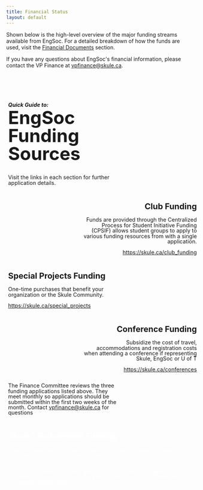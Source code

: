 ```yaml
---
title: Financial Status
layout: default
---
```


<p>Shown below is the high-level overview of the major funding streams available from EngSoc. For a detailed breakdown of how the funds are used, visit the <a href="http://skule.ca/financial_documents">Financial Documents</a> section.</p>
<p>If you have any questions about EngSoc's financial information, please contact the VP Finance at <a href="mailto:vpfinance@skule.ca" class="has-text-warning">vpfinance@skule.ca</a>.</p>
<div id="infographic" style="display: flex; flex-flow: column nowrap; width: 100%; background-image: url(../content/finance/2T0-2T1/funding-bg.png); background-size: contain; background-repeat: no-repeat; font-weight: 400; line-height: 1; padding: 1%; font-size: 1.5vw;">
    <div class="infographic-section" style="padding-right: 40%; text-align: left;">
        <h1 style="font-size: 5vw"><span style="font-size: 1.5vw;"><i style="line-height: 1.5;">Quick Guide to:</i></span><br />EngSoc Funding Sources</h1>
        <p> Visit the links in each section for further application details. </p>
    </div>
    <div class="infographic-section" style="padding-left: 40%; text-align: right;">
        <h2>Club Funding</h2>
        <p>Funds are provided through the Centralized Process for Student Initiative Funding (CPSIF) allows student groups to apply to various funding resources from with a single application.</p>
        <p><a href="https://skule.ca/club_funding">https://skule.ca/club_funding</a></p>
    </div>
    <div class="infographic-section" style="padding-right: 40%; text-align: left;">
        <h2>Special Projects Funding</h2>
        <p>One-time purchases that benefit your organization or the Skule Community.</p>
        <p><a href="https://skule.ca/special_projects">https://skule.ca/special_projects</a></p>
    </div>
    <div class="infographic-section" style="padding-left: 40%; text-align: right;">
        <h2>Conference Funding</h2>
        <p>Subsidize the cost of travel, accommodations and registration costs when attending a conference if representing Skule, EngSoc or U&nbsp;of&nbsp;T</p>
        <p><a href="https://skule.ca/special_projects">https://skule.ca/conferences</a></p>
    </div>
    <div class="infographic-section" style="padding-right: 40%; text-align: left;">
        <p>The Finance Committee reviews the <span style="font-decoration: underlined;">three funding applications listed above</span>. They meet monthly so applications should be submitted within the first two weeks of the month. Contact <a href="mailto:vpfinance@g.skule.ca">vpfinance@skule.ca</a> for questions</p>
    </div>
    <div class="infographic-section" style="text-align: left; color: white;">
        <h2 style="color: white;">Skule™ Endowment Funding</h2>
        <p>One-time purchases that will create a long-lasting impact. Supports initiatives, projects and services that enhance the student body as a whole. </p>
        <p>Applications open in October and January. These are reviewed by the SEF Committee. Dates will be released in the monthly SKULE™ newsletters. See <a href="https://skule.ca/SEF" style="color: white;">https://skule.ca/SEF</a> for details</p>
    </div> <br><br><br><br><br><br><br><br><br><br><br><br><br><br><br><br><br><br><br><br><br><br><br><br><br><br><br><br><br><br><br><br><br><br><br><br><br><br><br><br><br><br><br><br><br><br><br><br><br><br><br><br><br><br><br><br><br><br><br><br><br><br><br><br><br><br><br><br><br><br><br><br><br><br><br><br><br><br><br><br><br><br><br><br><br><br><br><br><br><br><br><br><br><br><br><br><br><br><br><br><br><br><br><br><br><br><br><br><br><br><br><br><br><br><br><br><br><br><br><br><br><br><br><br><br><br><br><br><br><br><br><br><br><br><br><br><br><br><br><br><br><br><br><br><br><br><br><br><br><br><br><br><br><br><br><br><br><br><br><br><br><br><br><br><br><br><br><br><br><br><br><br><br><br><br><br><br><br><br><br>
</div>